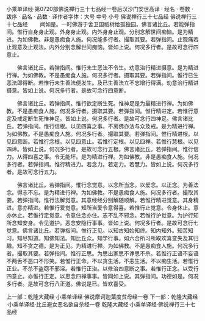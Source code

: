 小乘单译经·第0720部佛说禅行三十七品经一卷后汉沙门安世高译
· 经名 · 卷数 · 跋序
· 品名 · 品数 · 译作者字体：大号 中号 小号
佛说禅行三十七品经
佛说禅行三十七品经
　　闻如是。一时佛游于舍卫国祇树给孤独园。佛言诸比丘。若能弹指间。惟行自身身止观。外身身止观。内外身身止观。分别念解世间痴恼。是为精进。为如佛教。非是愚痴食人施。何况能多行者。撮取其要。若弹指间。止观痛若止观意及止观法。内外分别念解世间痴恼。皆如上说。何况多行者。是故可念行四意止。

　　佛言诸比丘。若弹指间。惟行未生恶法不令生。劝意治行精进摄意。是为精进行禅。为如佛教。不是愚痴食人施。何况多行者。摄取其要。若弹指间。惟行已生恶法即得断。若惟行未生善法便发生。及已生善法立不忘增行得满。劝意治行精进摄意。皆如上说。何况多行者。是故可念行四意断。

　　佛言诸比丘。若弹指间。惟行欲定断生死。惟神足是为最精进行禅。为如佛教。不是愚痴食人施。何况多行者。摄取其要。若弹指间。惟行精进定。若惟行意定及戒定断生死惟神足。皆如上说。何况多行者。是故可念行四神足。佛言诸比丘。若弹指间。惟行信根。以见四喜之事。不离佛亦法与众及戒。是为精进行禅。为如佛教。不是愚痴食人施。何况多行者。撮取其要。若弹指间。惟行精进根。以见四意断。若惟行念根。以见四意止。若惟行定根。以见四禅。若惟行慧根。以见四谛。皆如上说。何况多行者。是故可念行五根。佛言诸比丘。若弹指间。惟行信力。从得四喜之事。令无能坏。是为精进行禅。为如佛教。非是愚痴食人施。何况多行者。若弹指间。惟行精进力。若念力。若定力。若慧力。皆如上说。何况多行者。是故可念行五力。

　　佛言诸比丘。若弹指间。惟行念觉意。以念所当念。以爱念。以正念。为善法念。得志不忘。是为精进行禅。为如佛教。不是愚痴食人施。何况多行者。撮取其要。若弹指间。惟行法解觉意。其意经经分别解随顺解。若惟行精进觉意。其身精进。意亦精进。若惟行爱觉意。知所当爱令意得喜。若惟行止觉意。令身休止。意亦休止。若惟行定觉意。令意住念亦住。志不乱不邪念。若惟行护觉意。为护行知所念知安身。令见道护。恶念安隐行事事。皆如上说。何况多行者。是故可念行七觉意。佛言诸比丘。若弹指间。惟行正见。以知古知始知终。知内知外。知苦知习。知尽知道。知佛知法。知比丘众。知学行事。如六合所习所取欢喜变失及其归趣。知不贪之德。是为正见。为精进行禅。为如佛教。不是愚痴食人施。何况多行者。撮取其要。若弹指间。惟行正思。为思出家思不诤思不杀。若惟行正语不妄语不两舌不恶口不形笑。若惟行正命。不以贪生活。不恚生活。不以痴生活。若惟行正业。不杀不盗窃不邪淫。若惟行正治。以修治四意断之事。若惟行正念。以受行四意止。亦惟行正定。以思念四禅事事。皆同如上说。其弹指间。功德如是。何况多行者。是故可念行八正道。佛说是已。皆欢喜受。

上一部：乾隆大藏经·小乘单译经·佛说摩诃迦葉度贫母经一卷
下一部：乾隆大藏经·小乘单译经·比丘避女恶名欲自杀经一卷
乾隆大藏经·小乘单译经·佛说禅行三十七品经